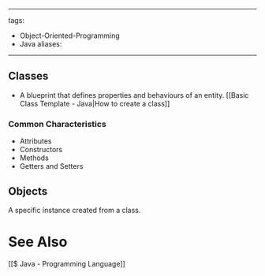  ---
tags:
  - Object-Oriented-Programming
  - Java
aliases:
---
## Classes
- A blueprint that defines properties and behaviours of an entity.
[[Basic Class Template - Java|How to create a class]]

### Common Characteristics
- Attributes
- Constructors
- Methods
- Getters and Setters

## Objects
A specific instance created from a class.


# See Also
[[$ Java - Programming Language]]
